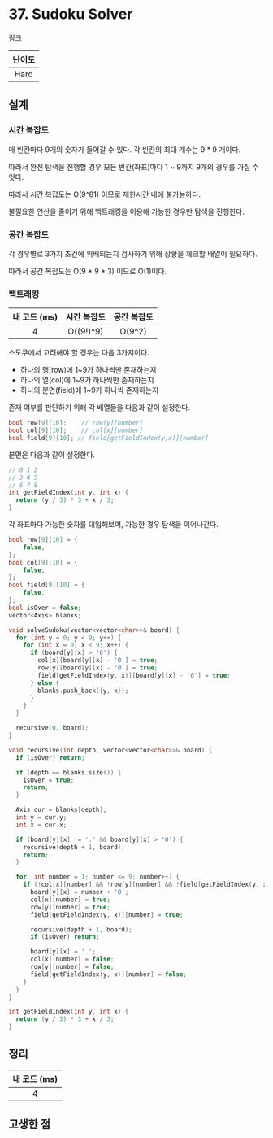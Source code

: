 # 37. Sudoku Solver

[링크](https://leetcode.com/problems/sudoku-solver/)

| 난이도 |
| :----: |
|  Hard  |

## 설계

### 시간 복잡도

매 빈칸마다 9개의 숫자가 들어갈 수 있다. 각 빈칸의 최대 개수는 9 \* 9 개이다.

따라서 완전 탐색을 진행할 경우 모든 빈칸(좌표)마다 1 ~ 9까지 9개의 경우를 가질 수 잇다.

따라서 시간 복잡도는 O(9^81) 이므로 제한시간 내에 불가능하다.

불필요한 연산을 줄이기 위해 백트래킹을 이용해 가능한 경우만 탐색을 진행한다.

### 공간 복잡도

각 경우별로 3가지 조건에 위배되는지 검사하기 위해 상황을 체크할 배열이 필요하다.

따라서 공간 복잡도는 O(9 \* 9 \* 3) 이므로 O(1)이다.

### 백트래킹

| 내 코드 (ms) | 시간 복잡도 | 공간 복잡도 |
| :----------: | :---------: | :---------: |
|      4       |  O((9!)^9)  |   O(9^2)    |

스도쿠에서 고려해야 할 경우는 다음 3가지이다.

- 하나의 행(row)에 1~9가 하나씩만 존재하는지
- 하나의 열(col)에 1~9가 하나씩만 존재하는지
- 하나의 분면(field)에 1~9가 하나씩 존재하는지

존재 여부를 판단하기 위해 각 배열들을 다음과 같이 설정한다.

```cpp
bool row[9][10];    // row[y][number]
bool col[9][10];    // col[x][number]
bool field[9][10]; // field[getFieldIndex(y,x)][number]
```

분면은 다음과 같이 설정한다.

```cpp
// 0 1 2
// 3 4 5
// 6 7 8
int getFieldIndex(int y, int x) {
  return (y / 3) * 3 + x / 3;
}
```

각 좌표마다 가능한 숫자를 대입해보며, 가능한 경우 탐색을 이어나간다.

```cpp
bool row[9][10] = {
    false,
};
bool col[9][10] = {
    false,
};
bool field[9][10] = {
    false,
};
bool isOver = false;
vector<Axis> blanks;

void solveSudoku(vector<vector<char>>& board) {
  for (int y = 0; y < 9; y++) {
    for (int x = 0; x < 9; x++) {
      if (board[y][x] > '0') {
        col[x][board[y][x] - '0'] = true;
        row[y][board[y][x] - '0'] = true;
        field[getFieldIndex(y, x)][board[y][x] - '0'] = true;
      } else {
        blanks.push_back({y, x});
      }
    }
  }

  recursive(0, board);
}

void recursive(int depth, vector<vector<char>>& board) {
  if (isOver) return;

  if (depth == blanks.size()) {
    isOver = true;
    return;
  }

  Axis cur = blanks[depth];
  int y = cur.y;
  int x = cur.x;

  if (board[y][x] != '.' && board[y][x] > '0') {
    recursive(depth + 1, board);
    return;
  }

  for (int number = 1; number <= 9; number++) {
    if (!col[x][number] && !row[y][number] && !field[getFieldIndex(y, x)][number]) {
      board[y][x] = number + '0';
      col[x][number] = true;
      row[y][number] = true;
      field[getFieldIndex(y, x)][number] = true;

      recursive(depth + 1, board);
      if (isOver) return;

      board[y][x] = '.';
      col[x][number] = false;
      row[y][number] = false;
      field[getFieldIndex(y, x)][number] = false;
    }
  }
}

int getFieldIndex(int y, int x) {
  return (y / 3) * 3 + x / 3;
}
```

## 정리

| 내 코드 (ms) |
| :----------: |
|      4       |

## 고생한 점
